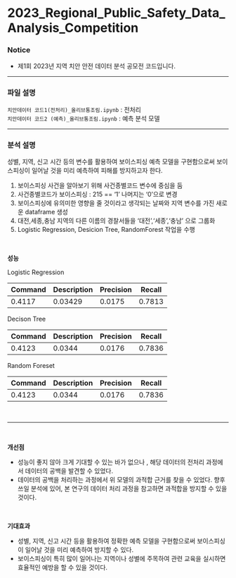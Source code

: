 # 2023_Regional_Public_Safety_Data_Analysis_Competition

### Notice
- 제1회 2023년 지역 치안 안전 데이터 분석 공모전 코드입니다.
  
--------------------------------------------------------------------------------------
### 파일 설명

```치안데이터 코드1(전처리)_올리브통조림.ipynb``` : 전처리 <br/>
```치안데이터 코드2 (예측)_올리브통조림.ipynb``` : 예측 분석 모델 <br/>

--------------------------------------------------------------------------------------

### 분석 설명

성별, 지역, 신고 시간 등의 변수를 활용하여 보이스피싱 예측 모델을 구현함으로써 보이스피싱이 일어날 것을 미리 예측하여 피해를 방지하고자 한다.

1. 보이스피싱 사건을 알아보기 위해 사건종별코드 변수에 중심을 둠
2. 사건종별코드가 보이스피싱 : 215 == ‘1’ 나머지는 ‘0’으로 변경
3. 보이스피싱에 유의미한 영향을 줄 것이라고 생각되는 날짜와 지역 변수를 가진 새로운 dataframe 생성
4. 대전,세종,충남 지역의 다른 이름의 경찰서들을 ‘대전’,‘세종’,‘충남’ 으로 그룹화
5. Logistic Regression, Desicion Tree, RandomForest 작업을 수행

<br/>

**성능**

Logistic Regression

| Command    | Description   | Precision| Recall  |
| ---------- | ------------- | -------  | ------- |
| 0.4117     |  0.03429      |  0.0175  |  0.7813 |


Decison Tree

| Command    | Description   | Precision| Recall  |
| ---------- | ------------- | -------  | ------- |
| 0.4123     |  0.0344       |  0.0176  |  0.7836 |
  
Random Foreset

| Command    | Description   | Precision| Recall  |
| ---------- | ------------- | -------  | ------- |
| 0.4123     |  0.0344       |  0.0176  |  0.7836 |

<br/>

--------------------------------------------------------------------------------------

<br/>

**개선점** <br/>
- 성능이 좋지 않아 크게 기대할 수 있는 바가 없으나 , 해당 데이터의 전처리 과정에서 데이터의 공백을 발견할 수 있었다. <br/>
- 데이터의 공백을 처리하는 과정에서 위 모델의 과적합 근거를 찾을 수 있었다. 향후 쓰일 분석에 있어, 본 연구의 데이터 처리 과정을 참고하면 과적합을 방지할 수 있을 것이다.

<br/>

**기대효과** <br/>
- 성별, 지역, 신고 시간 등을 활용하여 정확한 예측 모델을 구현함으로써 보이스피싱이 일어날 것을 미리 예측하여 방지할 수 있다. <br/>
- 보이스피싱이 특히 많이 일어나는 지역이나 성별에 주목하여 관련 교육을 실시하면 효율적인 예방을 할 수 있을 것이다.


